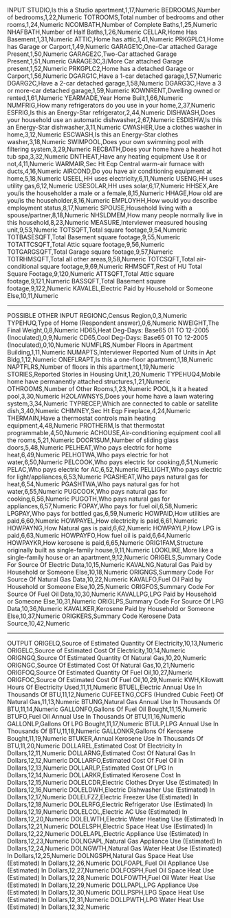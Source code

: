 INPUT
STUDIO,Is this a Studio apartment,1,17,Numeric
BEDROOMS,Number of bedrooms,1,22,Numeric
TOTROOMS,Total number of bedrooms and other rooms,1,24,Numeric
NCOMBATH,Number of Complete Baths,1,25,Numeric
NHAFBATH,Number of Half Baths,1,26,Numeric
CELLAR,Home Has Basement,1,31,Numeric
ATTIC,Home has attic,1,41,Numeric
PRKGPLC1,Home has Garage or Carport,1,49,Numeric
GARAGE1C,One-Car attached Garage Present,1,50,Numeric
GARAGE2C,Two-Car attached Garage Present,1,51,Numeric
GARAGE3C,3/More Car attached Garage present,1,52,Numeric
PRKGPLC2,Home has a detached Garage or Carport,1,56,Numeric
DGARG1C,Have a 1-car detached garage,1,57,Numeric
DGARG2C,Have a 2-car detached garage,1,58,Numeric
DGARG3C,Have a 3 or more-car detached garage,1,59,Numeric
KOWNRENT,Dwelling owned or rented,1,61,Numeric
YEARMADE,Year Home Built,1,66,Numeric
NUMFRIG,How many refrigerators do you use in your home,2,37,Numeric
ESFRIG,Is this an Energy-Star refrigerator,2,44,Numeric
DISHWASH,Does your household use an automatic dishwasher,2,67,Numeric
ESDISHW,Is this an Energy-Star dishwasher,3,11,Numeric
CWASHER,Use a clothes washer in home,3,12,Numeric
ESCWASH,Is this an Energy-Star clothes washer,3,18,Numeric
SWIMPOOL,Does your own swimming pool with filtering system,3,29,Numeric
RECBATH,Does your home have a heated hot tub  spa,3,32,Numeric
DNTHEAT,Have any heating equipment  Use it or not,4,11,Numeric
WARMAIR,Sec Ht Eqp Central warm-air furnace with ducts,4,16,Numeric
AIRCOND,Do you have air conditioning equipment at home,5,18,Numeric
USEEL,HH uses electricity,6,11,Numeric
USENG,HH uses utility gas,6,12,Numeric
USESOLAR,HH uses solar,6,17,Numeric
HHSEX,Are you/is the householder a male or a female,8,15,Numeric
HHAGE,How old are you/is the householder,8,16,Numeric
EMPLOYHH,How would you describe employment status,8,17,Numeric
SPOUSE,Household living with a spouse/partner,8,18,Numeric
NHSLDMEM,How many people normally live in this household,8,23,Numeric
MEASURE,Interviewer measured housing unit,9,53,Numeric
TOTSQFT,Total square footage,9,54,Numeric
TOTBASESQFT,Total Basement square footage,9,55,Numeric
TOTATTCSQFT,Total Attic square footage,9,56,Numeric
TOTGARGSQFT,Total Garage square footage,9,57,Numeric
TOTRHMSQFT,Total all other areas,9,58,Numeric
TOTCSQFT,Total air-conditional square footage,9,69,Numeric
RHMSQFT,Rest of HU Total Square Footage,9,120,Numeric
ATTSQFT,Total Attic square footage,9,121,Numeric
BASSQFT,Total Basement square footage,9,122,Numeric
KAVALEL,Electric Paid by Household or Someone Else,10,11,Numeric

----------------------------
POSSIBLE OTHER INPUT
REGIONC,Census Region,0,3,Numeric
TYPEHUQ,Type of Home  (Respondent answer),0,6,Numeric
NWEIGHT,The Final Weight,0,8,Numeric
HD65,Heat Deg-Days: Base65 01 TO 12-2005 (Inoculated),0,9,Numeric
CD65,Cool Deg-Days: Base65 01 TO 12-2005 (Inoculated),0,10,Numeric
NUMFLRS,Number Floors in Apartment Building,1,11,Numeric
NUMAPTS,Interviewer Reported Num of Units in Apt Bldg,1,12,Numeric
ONEFLRAPT,Is this a one-floor apartment,1,18,Numeric
NAPTFLRS,Number of floors in this apartment,1,19,Numeric
STORIES,Reported Stories in Housing Unit,1,20,Numeric
TYPEHUQ4,Mobile home have permanently attached structures,1,21,Numeric
OTHROOMS,Number of Other Rooms,1,23,Numeric
POOL,Is it a heated pool,3,30,Numeric
H2OLAWNSYS,Does your home have a lawn watering system,3,34,Numeric
TYPRECEP,Which are connected to  cable or satellite dish,3,40,Numeric
CHIMNEY,Sec Ht Eqp Fireplace,4,24,Numeric
THERMAIN,Have a thermostat controls main heating equipment,4,48,Numeric
PROTHERM,Is that thermostat programmable,4,50,Numeric
ACHOUSE,Air-conditioning equipment cool  all the rooms,5,21,Numeric
DOOR1SUM,Number of sliding glass doors,5,48,Numeric
PELHEAT,Who pays electric for home heat,6,49,Numeric
PELHOTWA,Who pays electric for hot water,6,50,Numeric
PELCOOK,Who pays electric for cooking,6,51,Numeric
PELAC,Who pays electric for AC,6,52,Numeric
PELLIGHT,Who pays electric for light/appliances,6,53,Numeric
PGASHEAT,Who pays natural gas for heat,6,54,Numeric
PGASHTWA,Who pays natural gas for hot water,6,55,Numeric
PUGCOOK,Who pays natural gas for cooking,6,56,Numeric
PUGOTH,Who pays natural gas for appliances,6,57,Numeric
FOPAY,Who pays for fuel oil,6,58,Numeric
LPGPAY,Who pays for bottled gas,6,59,Numeric
HOWPAID,How utilities are paid,6,60,Numeric
HOWPAYEL,How electricity is paid,6,61,Numeric
HOWPAYNG,How Natural gas is paid,6,62,Numeric
HOWPAYLP,How LPG is paid,6,63,Numeric
HOWPAYFO,How fuel oil is paid,6,64,Numeric
HOWPAYKR,How kerosene is paid,6,65,Numeric
ORIG1FAM,Structure originally built as single-family house,9,11,Numeric
LOOKLIKE,More like a single-family house or an apartment,9,12,Numeric
ORIGELS,Summary Code For Source Of Electric Data,10,15,Numeric
KAVALNG,Natural Gas Paid by Household or Someone Else,10,18,Numeric
ORIGNGS,Summary Code For Source Of Natural Gas Data,10,22,Numeric
KAVALFO,Fuel Oil Paid by Household or Someone Else,10,25,Numeric
ORIGFOS,Summary Code For Source Of Fuel Oil Data,10,30,Numeric
KAVALLPG,LPG Paid by Household or Someone Else,10,31,Numeric
ORIGLPS,Summary Code For Source Of LPG Data,10,36,Numeric
KAVALKER,Kerosene Paid by Household or Someone Else,10,37,Numeric
ORIGKERS,Summary Code Kerosene Data Source,10,42,Numeric

----------------------------
OUTPUT
ORIGELQ,Source of Estimated Quantity Of Electricity,10,13,Numeric
ORIGELC,Source of Estimated Cost Of Electricity,10,14,Numeric
ORIGNGQ,Source Of Estimated Quantity Of Natural Gas,10,20,Numeric
ORIGNGC,Source Of Estimated Cost Of Natural Gas,10,21,Numeric
ORIGFOQ,Source Of Estimated Quantity Of Fuel Oil,10,27,Numeric
ORIGFOC,Source Of Estimated Cost Of Fuel Oil,10,29,Numeric
KWH,Kilowatt Hours Of Electricity Used,11,11,Numeric
BTUEL,Electric Annual Use In Thousands Of BTU,11,12,Numeric
CUFEETNG,CCFS (Hundred Cubic Feet) Of Natural Gas,11,13,Numeric
BTUNG,Natural Gas Annual Use In Thousands Of BTU,11,14,Numeric
GALLONFO,Gallons Of Fuel Oil Bought,11,15,Numeric
BTUFO,Fuel Oil Annual Use In Thousands Of BTU,11,16,Numeric
GALLONLP,Gallons Of LPG Bought,11,17,Numeric
BTULP,LPG Annual Use In Thousands Of BTU,11,18,Numeric
GALLONKR,Gallons Of Kerosene Bought,11,19,Numeric
BTUKER,Annual Kerosene Use In Thousands Of BTU,11,20,Numeric
DOLLAREL,Estimated Cost Of Electricity In Dollars,12,11,Numeric
DOLLARNG,Estimated Cost Of Natural Gas In Dollars,12,12,Numeric
DOLLARFO,Estimated Cost Of Fuel Oil In Dollars,12,13,Numeric
DOLLARLP,Estimated Cost Of LPG In Dollars,12,14,Numeric
DOLLARKR,Estimated Kerosene Cost In Dollars,12,15,Numeric
DOLELCDR,Electric Clothes Dryer Use (Estimated) In Dollars,12,16,Numeric
DOLELDWH,Electric Dishwasher Use (Estimated) In Dollars,12,17,Numeric
DOLELFZZ,Electric Freezer Use (Estimated) In Dollars,12,18,Numeric
DOLELRFG,Electric Refrigerator Use (Estimated) In Dollars,12,19,Numeric
DOLELCOL,Electric AC Use (Estimated) In Dollars,12,20,Numeric
DOLELWTH,Electric Water Heating Use (Estimated) In Dollars,12,21,Numeric
DOLELSPH,Electric Space Heat Use (Estimated) In Dollars,12,22,Numeric
DOLELAPL,Electric Appliance Use (Estimated) In Dollars,12,23,Numeric
DOLNGAPL,Natural Gas Appliance Use (Estimated) In Dollars,12,24,Numeric
DOLNGWTH,Natural Gas Water Heat Use (Estimated) In Dollars,12,25,Numeric
DOLNGSPH,Natural Gas Space Heat Use (Estimated) In Dollars,12,26,Numeric
DOLFOAPL,Fuel Oil Appliance Use (Estimated) In Dollars,12,27,Numeric
DOLFOSPH,Fuel Oil Space Heat Use (Estimated) In Dollars,12,28,Numeric
DOLFOWTH,Fuel Oil Water Heat Use (Estimated) In Dollars,12,29,Numeric
DOLLPAPL,LPG Appliance Use (Estimated) In Dollars,12,30,Numeric
DOLLPSPH,LPG Space Heat Use (Estimated) In Dollars,12,31,Numeric
DOLLPWTH,LPG Water Heat Use (Estimated) In Dollars,12,32,Numeric

